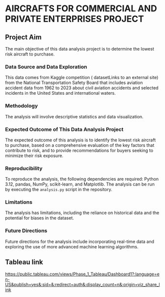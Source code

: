# AIRCRAFTS FOR COMMERCIAL AND PRIVATE ENTERPRISES PROJECT
## Project Aim
The main objective of this data analysis project is to determine the lowest risk aircraft to purchase.

### Data Source and Data Exploration
This data comes from Kaggle competition ( datasetLinks to an external site) from the National 
Transportation Safety Board that includes aviation accident data from 1962 to 2023 about civil aviation accidents
and selected incidents in the United States and international waters.

### Methodology
The analysis will involve descriptive statistics and data visualization.

### Expected Outcome of This Data Analysis Project
The expected outcome of this analysis is to identify the lowest risk aircraft to purchase, based on a comprehensive evaluation of the key factors that contribute to risk, and to provide recommendations for buyers seeking to minimize their risk exposure.

### Reproducibility
To reproduce the analysis, the following dependencies are required: Python 3.12, pandas, NumPy, scikit-learn, and Matplotlib.
The analysis can be run by executing the `analysis.py` script in the repository.

### Limitations
The analysis has limitations, including the reliance on historical data and the potential for biases in the dataset.

### Future Directions
Future directions for the analysis include incorporating real-time data and exploring the use of more advanced machine learning algorithms.
## Tableau link
https://public.tableau.com/views/Phase_1_Tableau/Dashboard1?:language=en-US&publish=yes&:sid=&:redirect=auth&:display_count=n&:origin=viz_share_link
